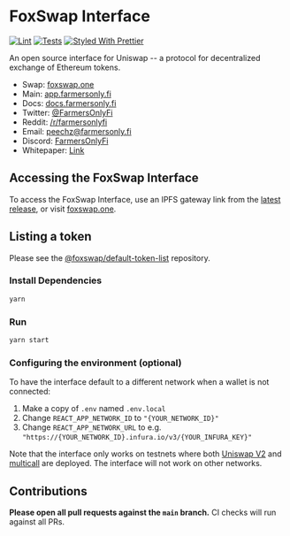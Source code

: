 # FoxSwap Interface

[![Lint](https://github.com/Uniswap/uniswap-interface/workflows/Lint/badge.svg)](https://github.com/Uniswap/uniswap-interface/actions?query=workflow%3ALint)
[![Tests](https://github.com/Uniswap/uniswap-interface/workflows/Tests/badge.svg)](https://github.com/Uniswap/uniswap-interface/actions?query=workflow%3ATests)
[![Styled With Prettier](https://img.shields.io/badge/code_style-prettier-ff69b4.svg)](https://prettier.io/)

An open source interface for Uniswap -- a protocol for decentralized exchange of Ethereum tokens.

- Swap: [foxswap.one](https://foxswap.one)
- Main: [app.farmersonly.fi](https://app.farmersonly.fi)
- Docs: [docs.farmersonly.fi](https://docs.farmersonly.fi)
- Twitter: [@FarmersOnlyFi](https://twitter.com/FarmersOnlyFi)
- Reddit: [/r/farmersonlyfi](https://www.reddit.com/r/farmersonlyfi)
- Email: [peechz@farmersonly.fi](mailto:peechz@farmersonly.fi)
- Discord: [FarmersOnlyFi](https://discord.gg/9dB8NjRR9V)
- Whitepaper: [Link](https://docs.farmersonly.fi)

## Accessing the FoxSwap Interface

To access the FoxSwap Interface, use an IPFS gateway link from the
[latest release](https://github.com/FarmersOnlyFi/foxswap-interface/releases/latest), 
or visit [foxswap.one](https://app.farmersonly.fi).

## Listing a token

Please see the
[@foxswap/default-token-list](https://github.com/FarmersOnlyFi/default-token-list) 
repository.

### Install Dependencies

```bash
yarn
``` 

### Run

```bash
yarn start
```

### Configuring the environment (optional)

To have the interface default to a different network when a wallet is not connected:

1. Make a copy of `.env` named `.env.local`
2. Change `REACT_APP_NETWORK_ID` to `"{YOUR_NETWORK_ID}"`
3. Change `REACT_APP_NETWORK_URL` to e.g. `"https://{YOUR_NETWORK_ID}.infura.io/v3/{YOUR_INFURA_KEY}"` 

Note that the interface only works on testnets where both 
[Uniswap V2](https://uniswap.org/docs/v2/smart-contracts/factory/) and 
[multicall](https://github.com/makerdao/multicall) are deployed.
The interface will not work on other networks.

## Contributions

**Please open all pull requests against the `main` branch.** 
CI checks will run against all PRs.

